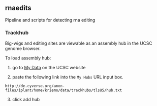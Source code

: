 ## rnaedits

  Pipeline and scripts for detecting rna editing

### Trackhub

  Big-wigs and editing sites are viewable as an assembly hub in the UCSC
  genome browser. 
  
  To load assembly hub:
  
  1) go to [My Data](https://genome.ucsc.edu/cgi-bin/hgHubConnect) on the
  UCSC website
  
  2) paste the following link into the `My Hubs` URL input box. 
  
  `http://de.cyverse.org/anon-files/iplant/home/kriemo/data/trackhubs/tls85/hub.txt`
  
  3) click add hub


